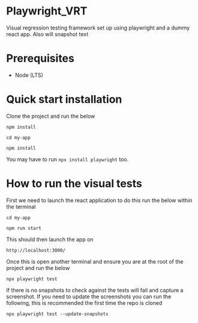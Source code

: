 # Playwright_VRT
Visual regression testing framework set up using playwright and a dummy react app. Also will snapshot text

# Prerequisites

- Node (LTS)

# Quick start installation

Clone the project and run the below

`npm install`

`cd my-app`

`npm install`

You may have to run `npx install playwright` too.

# How to run the visual tests

First we need to launch the react application to do this run the below within the terminal

`cd my-app`

`npm run start`

This should then launch the app on 

`http://localhost:3000/`

Once this is open another terminal and ensure you are at the root of the project and run the below

`npx playwright test`

If there is no snapshots to check against the tests will fail and capture a screenshot.
If you need to update the screenshots you can run the following, this is recommended the first time the repo is cloned

`npx playwright test --update-snapshots`
